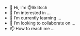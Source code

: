 - 👋 Hi, I’m @Sklitsch
- 👀 I’m interested in ...
- 🌱 I’m currently learning ...
- 💞️ I’m looking to collaborate on ...
- 📫 How to reach me ...

<!---
Sklitsch/Sklitsch is a ✨ special ✨ repository because its `README.md` (this file) appears on your GitHub profile.
You can click the Preview link to take a look at your changes.
--->
